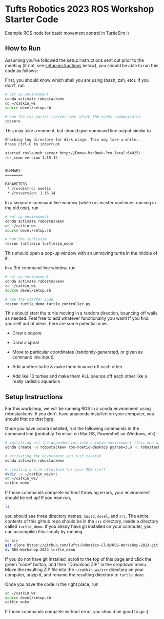 # Tufts Robotics 2023 ROS Workshop Starter Code

Example ROS node for basic movement control in TurtleSim :)

## How to Run
Assuming you've followed the setup instructions sent out prior to the meeting (if not, see [setup instructions](#setup-instructions) below), you should be able to run this code as follows:

First, you should know which shell you are using (bash, zsh, etc). If you don't, run
```sh
# set up environment
conda activate robostackenv
cd ~/catkin_ws
source devel/setup.sh

# run the ros master (server over which the nodes communicate)
roscore
```

This may take a moment, but should give command line output similar to
```bash
Checking log directory for disk usage. This may take a while.
Press Ctrl-C to interrupt

started roslaunch server http://Emmas-MacBook-Pro.local:64025/
ros_comm version 1.15.14


SUMMARY
========

PARAMETERS
 * /rosdistro: noetic
 * /rosversion: 1.15.14
```

In a separate command line window (while ros master continues running in the old one), run
```sh
# set up environment
conda activate robostackenv
cd ~/catkin_ws
source devel/setup.sh

# run the turtlesim
rosrun turtlesim turtlesim_node
```
This should open a pop-up window with an unmoving turtle in the middle of it.

In a 3rd command line window, run
```sh
# set up environment
conda activate robostackenv
cd ~/catkin_ws
source devel/setup.sh

# run the starter code
rosrun turtle_demo turtle_controller.py
```

This should start the turtle moving in a random direction, bouncing off walls as needed. Feel free to add whatever functionality you want! If you find yourself out of ideas, here are some potential ones:

- Draw a square

- Draw a spiral

- Move to particular coordinates (randomly-generated, or given as command line input)

- Add another turtle & make them bounce off each other

- Add like 10 turtles and make them ALL bounce off each other like a really sadistic aquarium

## Setup Instructions

For this workshop, we will be running ROS in a conda environment using robostackenv. If you don't have anaconda installed on your computer, you should first do that [here](https://docs.conda.io/en/latest/miniconda.html).

Once you have conda installed, run the following commands in the command line (probably Terminal on MacOS, Powershell on Windows, etc):

```sh
# installing all the dependencies into a conda environment (this one will take a while; when it prompts you for input, just put the letter y and hit enter)
conda create -n robostackenv ros-noetic-desktop python=3.9 -c robostack-staging -c conda-forge --no-channel-priority --override-channels

# activating the envornment you just created
conda activate robostackenv

# creating a file structure for your ROS stuff
mkdir -p ~/catkin_ws/src
cd ~/catkin_ws/
catkin_make
```
If those commands complete without throwing errors, your environment should be set up! If you now run, 
```sh
ls
```
you should see three directory names; `build`, `devel`, and `src`. The entire contents of this github repo should be in the `src` directory, inside a directory called `turtle_demo`. If you alredy have git installed on your computer, you can accomplish this simply by running
```sh
cd src
git clone https://github.com/Tufts-Robotics-Club/ROS-Workshop-2023.git
mv ROS-Workshop-2023 turtle_demo
```

If you do not have git installed, scroll to the top of this page and click the green "code" button, and then "Download ZIP" in the dropdown menu. Move the resulting ZIP file into the `~/catkin_ws/src` directory on your computer, unzip it, and rename the resulting directory to `turtle_demo`.

Once you have the code in the right place, run

```sh
cd ~/catkin_ws
source devel/setup.sh
catkin_make
```

If those commands complete without error, you should be good to go :)
